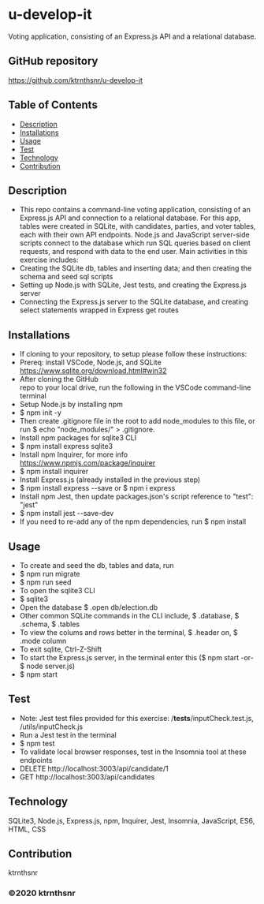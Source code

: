 # u-develop-it
Voting application, consisting of an Express.js API and a relational database.

## GitHub repository
https://github.com/ktrnthsnr/u-develop-it

## Table of Contents
* [Description](#description)
* [Installations](#installations)
* [Usage](#usage)
* [Test](#test)
* [Technology](#technology)
* [Contribution](#contribution)

## Description
- This repo contains a command-line voting application, consisting of an Express.js API and connection to a relational database. For this app, tables were created in SQLite, with candidates, parties, and voter tables, each with their own API endpoints. Node.js and JavaScript server-side scripts connect to the database which run SQL queries based on client requests, and respond with data to the end user. 
Main activities in this exercise includes:
- Creating the SQLite db, tables and inserting data; and then creating the schema and seed sql scripts
- Setting up Node.js with SQLite, Jest tests, and creating the Express.js server
- Connecting the Express.js server to the SQLite database, and creating select statements wrapped in Express get routes

## Installations
- If cloning to your repository, to setup please follow these instructions:
- Prereq: install VSCode, Node.js, and SQLite https://www.sqlite.org/download.html#win32
- After cloning the GitHub repo to your local drive, run the following in the VSCode command-line terminal
- Setup Node.js by installing npm
- $ npm init -y
- Then create .gitignore file in the root to add node_modules to this file, or run $ echo "node_modules/" > .gitignore.
- Install npm packages for sqlite3 CLI
- $ npm install express sqlite3
- Install npm Inquirer, for more info https://www.npmjs.com/package/inquirer
- $ npm install inquirer
- Install Express.js (already installed in the previous step)
- $ npm install express --save or $ npm i express
- Install npm Jest, then update packages.json's script reference to "test": "jest"
- $ npm install jest --save-dev
- If you need to re-add any of the npm dependencies, run $ npm install

## Usage
- To create and seed the db, tables and data, run
- $ npm run migrate
- $ npm run seed
- To open the sqlite3 CLI
- $ sqlite3 
- Open the database $ .open db/election.db 
- Other common SQLite commands in the CLI include, $ .database, $ .schema, $ .tables
- To view the colums and rows better in the terminal, $ .header on, $ .mode column
- To exit sqlite, Ctrl-Z-Shift
- To start the Express.js server, in the terminal enter this ($ npm start -or- $ node server.js)
- $ npm start

## Test
- Note: Jest test files provided for this exercise: /__tests__/inputCheck.test.js, /utils/inputCheck.js
- Run a Jest test in the terminal
- $ npm test
- To validate local browser responses, test in the Insomnia tool at these endpoints
- DELETE http://localhost:3003/api/candidate/1
- GET http://localhost:3003/api/candidates

## Technology
SQLite3, Node.js, Express.js, npm, Inquirer, Jest, Insomnia, JavaScript, ES6, HTML, CSS

## Contribution
ktrnthsnr

### ©️2020 ktrnthsnr
